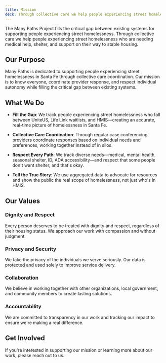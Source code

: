 ```yaml
---
title: Mission
deck: Through collective care we help people experiencing street homelessness get the medical care, shelter, and support they need to get stable living.
---
```


The Many Paths Project fills the critical gap between existing systems
for supporting people experiencing street homelessness. Through
collective care we help people experiencing street homelessness who
are needing medical help, shelter, and support on their way to stable
housing.

## Our Purpose

Many Paths is dedicated to supporting people experiencing street homelessness in Santa Fe through collective care coordination. Our mission is to know everyone, coordinate provider response, and respect individual autonomy while filling the critical gap between existing systems.

## What We Do

- **Fill the Gap**: We track people experiencing street homelessness who fall between UniteUS, Life Link waitlists, and HMIS—creating an accurate, real-time picture of homelessness in Santa Fe.

- **Collective Care Coordination**: Through regular case conferencing, providers coordinate responses based on individual needs and preferences, working together instead of in silos.

- **Respect Every Path**: We track diverse needs—medical, mental health, seasonal shelter, ID, ADA accessibility—and respect that some people don't want shelter, and that's okay.

- **Tell the True Story**: We use aggregated data to advocate for resources and show the public the real scope of homelessness, not just who's in HMIS.

## Our Values

### Dignity and Respect

Every person deserves to be treated with dignity and respect, regardless of their housing status. We approach our work with compassion and without judgment.

### Privacy and Security

We take the privacy of the individuals we serve seriously. Our data is protected and used solely to improve service delivery.

### Collaboration

We believe in working together with other organizations, local government, and community members to create lasting solutions.

### Accountability

We are committed to transparency in our work and tracking our impact to ensure we're making a real difference.

## Get Involved

If you're interested in supporting our mission or learning more about our work, please reach out to us.
